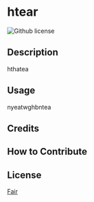 # htear 
  ![Github license](https://img.shields.io/badge/license-Fair-ff69b4.svg)
  ## Description
  hthatea

  ## Usage
  nyeatwghbntea
  ## Credits
  
  ## How to Contribute
  
  ## License
  <a href= 'https://opensource.org/licenses/Fair/'> Fair</a> 